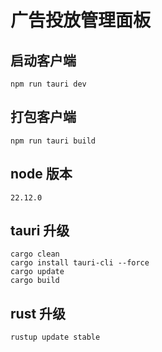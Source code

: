 # 广告投放管理面板

## 启动客户端

    npm run tauri dev  

## 打包客户端

    npm run tauri build

## node 版本

    22.12.0

## tauri 升级

    cargo clean
    cargo install tauri-cli --force
    cargo update
    cargo build


## rust 升级

    rustup update stable
    